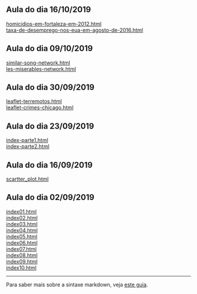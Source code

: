 ## Aula do dia 16/10/2019
[homicidios-em-fortaleza-em-2012.html](d3_color/homicidios-em-fortaleza-em-2012/index.html)<br>
[taxa-de-desemprego-nos-eua-em-agosto-de-2016.html](d3_color/taxa-de-desemprego-nos-eua-em-agosto-de-2016/index.html)<br>

## Aula do dia 09/10/2019
[similar-song-network.html](d3_network/similar-song-network/index.html)<br>
[les-miserables-network.html](d3_network/les-miserables-network/index.html)<br>

## Aula do dia 30/09/2019
[leaflet-terremotos.html](d3_leaflet/d3-com-crossfilter-dc-js-e-leaflet/index.html)<br>
[leaflet-crimes-chicago.html](d3_leaflet/d3-com-crossfilter-dc-js-e-leaflet-crimes-de-chicago/index.html)<br>

## Aula do dia 23/09/2019
[index-parte1.html](d3_crossfilter/1111d3-com-crossfilter-e-dc-js/index.html)<br>
[index-parte2.html](d3_crossfilter/d3-com-crossfilter-e-dc-js-parte-2/index.html)<br>

## Aula do dia 16/09/2019
[scartter_plot.html](d3_update/scartter_plot.html)<br>

## Aula do dia 02/09/2019
[index01.html](basic/index01.html)<br>
[index02.html](basic/index02.html)<br>
[index03.html](basic/index03.html)<br>
[index04.html](basic/index04.html)<br>
[index05.html](basic/index05.html)<br>
[index06.html](basic/index06.html)<br>
[index07.html](basic/index07.html)<br>
[index08.html](basic/index08.html)<br>
[index09.html](basic/index09.html)<br>
[index10.html](basic/index10.html)<br>



---

Para saber mais sobre a sintaxe markdown, veja [este guia](https://guides.github.com/features/mastering-markdown/).

